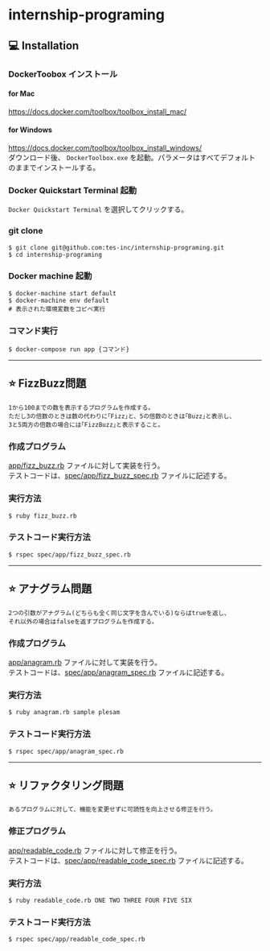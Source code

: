# internship-programing

## :computer: Installation

### DockerToobox インストール

#### for Mac

https://docs.docker.com/toolbox/toolbox_install_mac/

#### for Windows

https://docs.docker.com/toolbox/toolbox_install_windows/ <br>
ダウンロード後、 `DockerToolbox.exe` を起動。パラメータはすべてデフォルトのままでインストールする。

### Docker Quickstart Terminal 起動

`Docker Quickstart Terminal` を選択してクリックする。<br>

### git clone

    $ git clone git@github.com:tes-inc/internship-programing.git
    $ cd internship-programing

### Docker machine 起動

    $ docker-machine start default
    $ docker-machine env default
    # 表示された環境変数をコピペ実行

### コマンド実行

    $ docker-compose run app {コマンド}

---

## :star: FizzBuzz問題

```
1から100までの数を表示するプログラムを作成する。
ただし3の倍数のときは数の代わりに｢Fizz｣と、5の倍数のときは｢Buzz｣と表示し、
3と5両方の倍数の場合には｢FizzBuzz｣と表示すること。
```

### 作成プログラム

[app/fizz_buzz.rb](app/fizz_buzz.rb) ファイルに対して実装を行う。<br>
テストコードは、[spec/app/fizz_buzz_spec.rb](spec/app/fizz_buzz_spec.rb) ファイルに記述する。

### 実行方法

    $ ruby fizz_buzz.rb

### テストコード実行方法

    $ rspec spec/app/fizz_buzz_spec.rb

---

## :star: アナグラム問題

```
2つの引数がアナグラム(どちらも全く同じ文字を含んでいる)ならばtrueを返し、
それ以外の場合はfalseを返すプログラムを作成する。
```

### 作成プログラム

[app/anagram.rb](app/anagram.rb) ファイルに対して実装を行う。<br>
テストコードは、[spec/app/anagram_spec.rb](spec/app/anagram_spec.rb) ファイルに記述する。

### 実行方法

    $ ruby anagram.rb sample plesam

### テストコード実行方法

    $ rspec spec/app/anagram_spec.rb

---

## :star: リファクタリング問題

```
あるプログラムに対して、機能を変更せずに可読性を向上させる修正を行う。
```

### 修正プログラム

[app/readable_code.rb](app/readable_code.rb) ファイルに対して修正を行う。<br>
テストコードは、[spec/app/readable_code_spec.rb](spec/app/readable_code_spec.rb) ファイルに記述する。

### 実行方法

    $ ruby readable_code.rb ONE TWO THREE FOUR FIVE SIX

### テストコード実行方法

    $ rspec spec/app/readable_code_spec.rb
